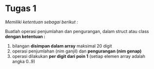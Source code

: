 # Tugas 1
_Memiliki ketentuan sebagai berikut :_

Buatlah operasi penjumlahan dan pengurangan, dalam struct atau class **dengan ketentuan :**
1. bilangan **disimpan dalam array** maksimal 20 digit
2. operasi penjumlahan (nim ganjil) dan **pengurangan (nim genap)**
3. operasi dilakukan **per digit dari poin 1** (setiap elemen array adalah angka 0..9)
